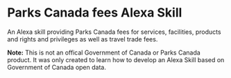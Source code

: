# Parks Canada fees Alexa Skill

An Alexa skill providing Parks Canada fees for services, facilities, products and rights and privileges as well as travel trade fees.

**Note:** This is not an offical Government of Canada or Parks Canada product. It was only created to learn how to develop an Alexa Skill based on Government of Canada open data.
